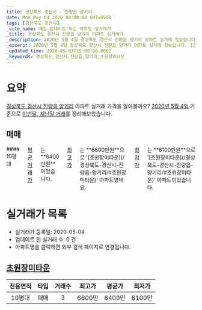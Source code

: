 ```yaml
---
title: 경상북도 경산시 - 진량읍 양기리
date: Mon May 04 2020 00:00:00 GMT+0900
tags: [경상북도-경산시]
_site_name: 매일 업데이트 되는 아파트 실거래가
_title: 경상북도 경산시 진량읍 양기리 아파트 실거래가
_description: 2020년 5월 4일 경상북도 경산시 진량읍 양기리 아파트 실거래 정보입니다. 1건 아파트 정보가 있습니다.
_excerpt: 2020년 5월 4일 경상북도 경산시 진량읍 양기리 아파트 실거래 정보입니다. 1건 아파트 정보가 있습니다.
_updated_time: 2020-05-03T15:00:00.000Z
_keywords: 경상북도,경산시,진량읍,양기리,초원장미타운
---
```





# 요약
<ins>경상북도 경산시 진량읍 양기리</ins> 아파트 실거래 가격을 알아볼까요? <ins>2020년 5월 4일</ins> 기준으로 <ins>이번달, 지난달 거래</ins>를 정리해보았습니다.

## 매매
<div class="container">
<div class="twelve columns" markdown="1">
#### 10평대
<ins>평균 거래가</ins>는 **6400만원**이었습니다. <ins>최고가</ins>는 **6600만원**으로 '[초원장미타운](/경상북도-경산시-진량읍-양기리/#초원장미타운)' 아파트였네요. <ins>최저가</ins>는 **6100만원**으로 '[초원장미타운](/경상북도-경산시-진량읍-양기리/#초원장미타운)' 아파트이었습니다.
</div>
</div>



# 실거래가 목록
- 실거래가 등록일: 2020-05-04
- 업데이트 된 실거래 수: 0 건
- 아파트명을 클릭하면 외부 검색 페이지로 연결됩니다.

## [초원장미타운](#초원장미타운)

|전용면적|타입|거래수|최고가|평균가|최저가|
|:---:|:---:|:---:|:---:|:---:|:---:|
|10평대|<span class="deal-type-1">매매</span>|3|6600만|6400만|6100만|

<br/>



